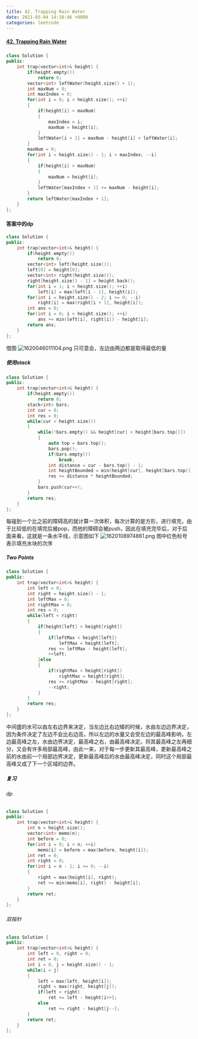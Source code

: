 ```yaml
---
title: 42. Trapping Rain Water
date: 2021-05-04 14:38:46 +0800
categories: leetcode
---
```

#### [42. Trapping Rain Water](https://leetcode.com/problems/trapping-rain-water/)

#####
```c++
class Solution {
public:
    int trap(vector<int>& height) {
        if(height.empty())
            return 0;
        vector<int> leftWater(height.size() + 1);
        int maxNum = 0;
        int maxIndex = 0;
        for(int i = 0; i < height.size(); ++i)
        {
            if(height[i] > maxNum)
            {
                maxIndex = i;
                maxNum = height[i];
            }
            leftWater[i + 1] = maxNum - height[i] + leftWater[i];
        }
        maxNum = 0;
        for(int i = height.size() - 1; i > maxIndex; --i)
        {
            if(height[i] > maxNum)
            {
                maxNum = height[i];
            }
            leftWater[maxIndex + 1] += maxNum - height[i];
        }
        return leftWater[maxIndex + 1];
    }
};
```

#### 答案中的dp
```c++
class Solution {
public:
    int trap(vector<int>& height) {
        if(height.empty())
            return 0;
        vector<int> left(height.size());
        left[0] = height[0];
        vector<int> right(height.size());
        right[height.size() - 1] = height.back();
        for(int i = 1; i < height.size(); ++i)
            left[i] = max(left[i - 1], height[i]);
        for(int i = height.size() - 2; i >= 0; --i)
            right[i] = max(right[i + 1], height[i]);
        int ans = 0;
        for(int i = 0; i < height.size(); ++i)
            ans += min(left[i], right[i]) - height[i];
        return ans;
    }
};
```

借图
![1620046011104.png](https://image.cinte.cc/i/2021/05/03/486c6df33cd87.png)
只可意会，左边由两边都是取得最低的量

##### 使用stack
```c++
class Solution {
public:
    int trap(vector<int>& height) {
        if(height.empty())
            return 0;
        stack<int> bars;
        int cur = 0;
        int res = 0;
        while(cur < height.size())
        {
            while(!bars.empty() && height[cur] > height[bars.top()])
            {
                auto top = bars.top();
                bars.pop();
                if(bars.empty())
                    break;
                int distance = cur - bars.top() - 1;
                int heightBounded = min(height[cur], height[bars.top()]) - height[top];
                res += distance * heightBounded;
            }
            bars.push(cur++);
        }
        return res;
    }
};
```

每碰到一个比之前的障碍高的就计算一次体积，每次计算的是方形，进行填充，由于比较低的在填完后被pop，而他的障碍会被push，因此在填充完毕后，对于后面来看，这就是一条水平线，示意图如下
![1620108974861.png](https://image.cinte.cc/i/2021/05/04/a1a5e02ec1c12.png)
图中红色标号表示填充水块的次序

##### Two Points
```c++
class Solution {
public:
    int trap(vector<int>& height) {
        int left = 0;
        int right = height.size() - 1;
        int leftMax = 0;
        int rightMax = 0;
        int res = 0;
        while(left < right)
        {
            if(height[left] < height[right])
            {
                if(leftMax < height[left])
                    leftMax = height[left];
                res += leftMax - height[left];
                ++left;
            }else
            {
                if(rightMax < height[right])
                    rightMax = height[right];
                res += rightMax - height[right];
                --right;
            }
        }
        return res;
    }
};
```

中间盛的水可以由左右边界来决定，当左边比右边矮的时候，水由左边边界决定，因为条件决定了左边不会比右边高，所以左边的水量又会受左边的最高峰影响，左边最高峰之左，水由边界决定，最高峰之右，由最高峰决定。将其最高峰之左再细分，又会有许多局部最高峰，由此一来，对于每一步更新其最高峰，更新最高峰之前的水由前一个局部边界决定，更新最高峰后的水由最高峰决定，同时这个局部最高峰又成了下一个区域的边界。


##### 复习

###### dp

```c++
class Solution {
public:
    int trap(vector<int>& height) {
        int n = height.size();
        vector<int> memo(n);
        int before = 0;
        for(int i = 0; i < n; ++i)
            memo[i] = before = max(before, height[i]);
        int ret = 0;
        int right = 0;
        for(int i = n - 1; i >= 0; --i)
        {
            right = max(height[i], right);
            ret += min(memo[i], right) - height[i];
        }
        return ret;
    }
};
```

###### 双指针

```c++
class Solution {
public:
    int trap(vector<int>& height) {
        int left = 0, right = 0;
        int ret = 0;
        int i = 0, j = height.size() - 1;
        while(i < j)
        {
            left = max(left, height[i]);
            right = max(right, height[j]);
            if(left < right)
                ret += left - height[i++];
            else
                ret += right - height[j--];
        }
        return ret;
    }
};
```

